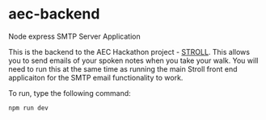 # aec-backend

Node express SMTP Server Application

This is the backend to the AEC Hackathon project - [STROLL](https://github.com/Brandoncyu/aec-backend). This allows you to send emails of your spoken notes when you take your walk. You will need to run this at the same time as running the main Stroll front end applicaiton for the SMTP email functionality to work.

To run, type the following command:

```
npm run dev
```
